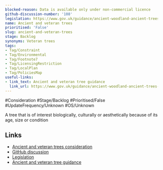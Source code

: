 ```yaml
---
blocked-reason: Data is available only under non-commercial licence
github-discussion-number: '108'
legislation: https://www.gov.uk/guidance/ancient-woodland-ancient-trees-and-veteran-trees-advice-for-making-planning-decisions#ancient-and-veteran-trees
name: Ancient and veteran trees
prioritised: 'False'
slug: ancient-and-veteran-trees
stage: Backlog
synonyms: Veteran trees
tags:
- Tag/Constraint
- Tag/Environmental
- Tag/Footnote7
- Tag/LicensingRestriction
- Tag/LocalPlan
- Tag/PoliciesMap
useful-links:
- link_text: Ancient and veteran tree guidance
  link_url: https://www.gov.uk/guidance/ancient-woodland-ancient-trees-and-veteran-trees-advice-for-making-planning-decisions
---
```


#Consideration #Stage/Backlog #Prioritised/False #UpdateFrequency/Unknown #OS/Unknown

A tree that is of interest biologically, culturally or aesthetically because of its age, size or condition

## Links

* [Ancient and veteran trees consideration](https://design.planning.data.gov.uk/planning-consideration/ancient-and-veteran-trees)
* [GitHub discussion](https://github.com/digital-land/data-standards-backlog/discussions/108)
* [Legislation](https://www.gov.uk/guidance/ancient-woodland-ancient-trees-and-veteran-trees-advice-for-making-planning-decisions#ancient-and-veteran-trees)
* [Ancient and veteran tree guidance](https://www.gov.uk/guidance/ancient-woodland-ancient-trees-and-veteran-trees-advice-for-making-planning-decisions)